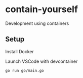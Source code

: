 # contain-yourself
Development using containers

## Setup

Install Docker

Launch VSCode with devcontainer

```bash
go run go/main.go
```
